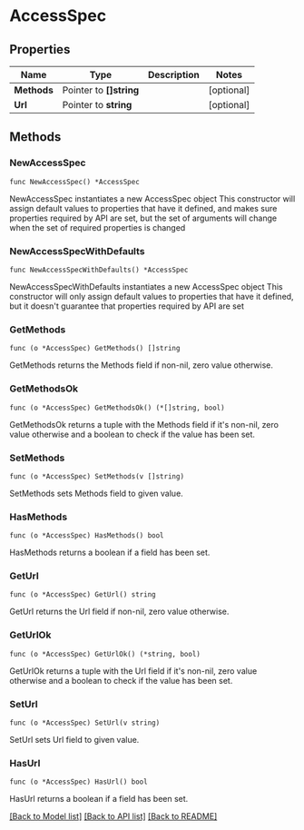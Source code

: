 # AccessSpec

## Properties

Name | Type | Description | Notes
------------ | ------------- | ------------- | -------------
**Methods** | Pointer to **[]string** |  | [optional] 
**Url** | Pointer to **string** |  | [optional] 

## Methods

### NewAccessSpec

`func NewAccessSpec() *AccessSpec`

NewAccessSpec instantiates a new AccessSpec object
This constructor will assign default values to properties that have it defined,
and makes sure properties required by API are set, but the set of arguments
will change when the set of required properties is changed

### NewAccessSpecWithDefaults

`func NewAccessSpecWithDefaults() *AccessSpec`

NewAccessSpecWithDefaults instantiates a new AccessSpec object
This constructor will only assign default values to properties that have it defined,
but it doesn't guarantee that properties required by API are set

### GetMethods

`func (o *AccessSpec) GetMethods() []string`

GetMethods returns the Methods field if non-nil, zero value otherwise.

### GetMethodsOk

`func (o *AccessSpec) GetMethodsOk() (*[]string, bool)`

GetMethodsOk returns a tuple with the Methods field if it's non-nil, zero value otherwise
and a boolean to check if the value has been set.

### SetMethods

`func (o *AccessSpec) SetMethods(v []string)`

SetMethods sets Methods field to given value.

### HasMethods

`func (o *AccessSpec) HasMethods() bool`

HasMethods returns a boolean if a field has been set.

### GetUrl

`func (o *AccessSpec) GetUrl() string`

GetUrl returns the Url field if non-nil, zero value otherwise.

### GetUrlOk

`func (o *AccessSpec) GetUrlOk() (*string, bool)`

GetUrlOk returns a tuple with the Url field if it's non-nil, zero value otherwise
and a boolean to check if the value has been set.

### SetUrl

`func (o *AccessSpec) SetUrl(v string)`

SetUrl sets Url field to given value.

### HasUrl

`func (o *AccessSpec) HasUrl() bool`

HasUrl returns a boolean if a field has been set.


[[Back to Model list]](../README.md#documentation-for-models) [[Back to API list]](../README.md#documentation-for-api-endpoints) [[Back to README]](../README.md)


